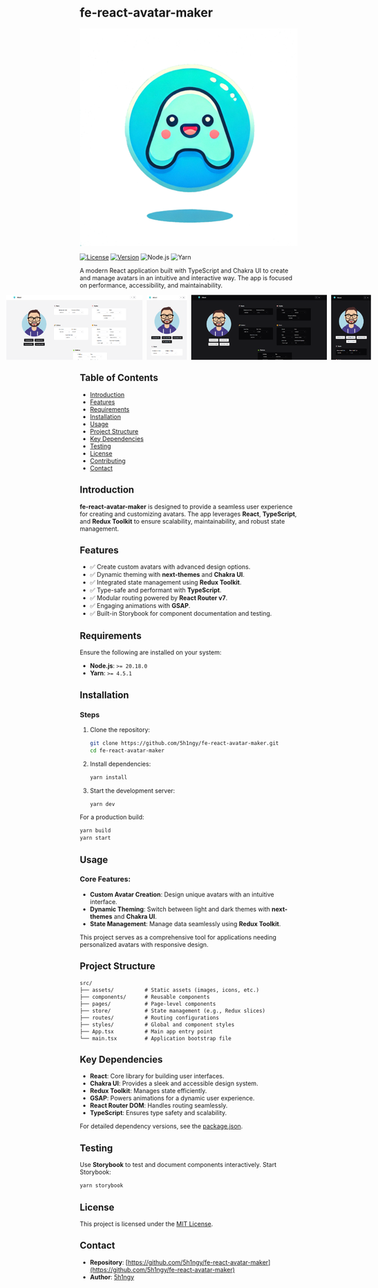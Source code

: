 # **fe-react-avatar-maker**

<p align="center">
  <img src="./assets/logo.png" alt="logo" width="512">
</p>

[![License](https://img.shields.io/badge/license-MIT-blue.svg)](./LICENSE)
[![Version](https://img.shields.io/badge/version-1.0.0-blue)](#)
![Node.js](https://img.shields.io/badge/node-%3E%3D20.18.0-green)
![Yarn](https://img.shields.io/badge/yarn-%3E%3D4.5.1-green)

A modern React application built with TypeScript and Chakra UI to create and manage avatars in an intuitive and interactive way. The app is focused on performance, accessibility, and maintainability.

<p align="center">
   <div style="display: flex; justify-content: center; align-items: center; gap: 10px;">
      <img src="./assets/preview_desktop.png" alt="Preview Desktop Light" style="height: 150px; object-fit: contain;">
      <img src="./assets/preview_mobile.png" alt="Preview Mobile Light" style="height: 150px; object-fit: contain;">
      <img src="./assets/preview_desktop_dark.png" alt="Preview Desktop Dark" style="height: 150px; object-fit: contain;">
      <img src="./assets/preview_mobile_dark.png" alt="Preview Mobile Dark" style="height: 150px; object-fit: contain;">
   </div>
</p>

## **Table of Contents**

- [Introduction](#introduction)
- [Features](#features)
- [Requirements](#requirements)
- [Installation](#installation)
- [Usage](#usage)
- [Project Structure](#project-structure)
- [Key Dependencies](#key-dependencies)
- [Testing](#testing)
- [License](#license)
- [Contributing](#contributing)
- [Contact](#contact)

## **Introduction**

**fe-react-avatar-maker** is designed to provide a seamless user experience for creating and customizing avatars. The app leverages **React**, **TypeScript**, and **Redux Toolkit** to ensure scalability, maintainability, and robust state management.

## **Features**

- ✅ Create custom avatars with advanced design options.  
- ✅ Dynamic theming with **next-themes** and **Chakra UI**.  
- ✅ Integrated state management using **Redux Toolkit**.  
- ✅ Type-safe and performant with **TypeScript**.  
- ✅ Modular routing powered by **React Router v7**.  
- ✅ Engaging animations with **GSAP**.  
- ✅ Built-in Storybook for component documentation and testing.

## **Requirements**

Ensure the following are installed on your system:

- **Node.js**: `>= 20.18.0`
- **Yarn**: `>= 4.5.1`

## **Installation**

### Steps

1. Clone the repository:
   ```bash
   git clone https://github.com/5h1ngy/fe-react-avatar-maker.git
   cd fe-react-avatar-maker
   ```

2. Install dependencies:
   ```bash
   yarn install
   ```

3. Start the development server:
   ```bash
   yarn dev
   ```

For a production build:
```bash
yarn build
yarn start
```

## **Usage**

### Core Features:
- **Custom Avatar Creation**: Design unique avatars with an intuitive interface.
- **Dynamic Theming**: Switch between light and dark themes with **next-themes** and **Chakra UI**.
- **State Management**: Manage data seamlessly using **Redux Toolkit**.

This project serves as a comprehensive tool for applications needing personalized avatars with responsive design.

## **Project Structure**

```plaintext
src/
├── assets/          # Static assets (images, icons, etc.)
├── components/      # Reusable components
├── pages/           # Page-level components
├── store/           # State management (e.g., Redux slices)
├── routes/          # Routing configurations
├── styles/          # Global and component styles
├── App.tsx          # Main app entry point
└── main.tsx         # Application bootstrap file
```

## **Key Dependencies**

- **React**: Core library for building user interfaces.
- **Chakra UI**: Provides a sleek and accessible design system.
- **Redux Toolkit**: Manages state efficiently.
- **GSAP**: Powers animations for a dynamic user experience.
- **React Router DOM**: Handles routing seamlessly.
- **TypeScript**: Ensures type safety and scalability.

For detailed dependency versions, see the [package.json](./package.json).

## **Testing**

Use **Storybook** to test and document components interactively. Start Storybook:

```bash
yarn storybook
```

## **License**

This project is licensed under the [MIT License](./LICENSE).

## **Contact**

- **Repository**: [https://github.com/5h1ngy/fe-react-avatar-maker](https://github.com/5h1ngy/fe-react-avatar-maker)  
- **Author**: [5h1ngy](https://github.com/5h1ngy)  